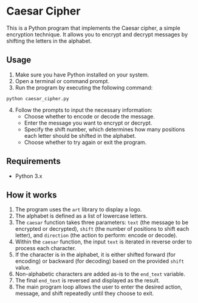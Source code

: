 # Caesar Cipher

This is a Python program that implements the Caesar cipher, a simple encryption technique. It allows you to encrypt and decrypt messages by shifting the letters in the alphabet.

## Usage

1. Make sure you have Python installed on your system.
2. Open a terminal or command prompt.
3. Run the program by executing the following command:

```shell
python caesar_cipher.py
```

4. Follow the prompts to input the necessary information:
   - Choose whether to encode or decode the message.
   - Enter the message you want to encrypt or decrypt.
   - Specify the shift number, which determines how many positions each letter should be shifted in the alphabet.
   - Choose whether to try again or exit the program.

## Requirements

- Python 3.x

## How it works

1. The program uses the `art` library to display a logo.
2. The alphabet is defined as a list of lowercase letters.
3. The `caesar` function takes three parameters: `text` (the message to be encrypted or decrypted), `shift` (the number of positions to shift each letter), and `direction` (the action to perform: encode or decode).
4. Within the `caesar` function, the input `text` is iterated in reverse order to process each character.
5. If the character is in the alphabet, it is either shifted forward (for encoding) or backward (for decoding) based on the provided `shift` value.
6. Non-alphabetic characters are added as-is to the `end_text` variable.
7. The final `end_text` is reversed and displayed as the result.
8. The main program loop allows the user to enter the desired action, message, and shift repeatedly until they choose to exit.

